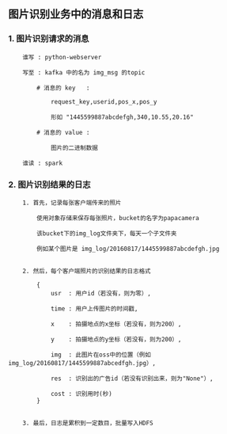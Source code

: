 ## 图片识别业务中的消息和日志 ##


### 1. 图片识别请求的消息 ###

        谁写 : python-webserver  
        
        写至 : kafka 中的名为 img_msg 的topic  

            # 消息的 key   :  

                request_key,userid,pos_x,pos_y  
                
                形如 "1445599887abcdefgh,340,10.55,20.16"  

            # 消息的 value :  

                图片的二进制数据  

        谁读 : spark   


### 2. 图片识别结果的日志 ###

        1. 首先，记录每张客户端传来的照片  

            使用对象存储来保存每张照片，bucket的名字为papacamera  
        
            该bucket下的img_log文件夹下，每天一个子文件夹  
        
            例如某个图片是 img_log/20160817/1445599887abcdefgh.jpg  


        2. 然后，每个客户端照片的识别结果的日志格式  

            {  
                usr  : 用户id（若没有，则为零）,  
            
                time : 用户上传图片的时间戳,  
            
                x    : 拍摄地点的x坐标（若没有，则为200）,  
            
                y    : 拍摄地点的y坐标（若没有，则为200）,  
            
                img  : 此图片在oss中的位置（例如 img_log/20160817/1445599887abcedfgh.jpg）,  
            
                res  : 识别出的广告id（若没有识别出来，则为"None"）,  
            
                cost : 识别用时(秒)  
            }  


        3. 最后，日志是累积到一定数目，批量写入HDFS  
